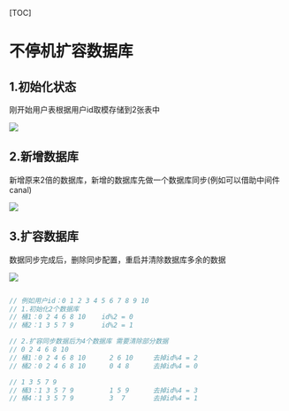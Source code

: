 







[TOC]



# 不停机扩容数据库
## 1.初始化状态

刚开始用户表根据用户id取模存储到2张表中

![](https://gitee.com/domineering_red_tide/image/raw/master/image/20210621114154.png)





## 2.新增数据库

新增原来2倍的数据库，新增的数据库先做一个数据库同步(例如可以借助中间件canal)

![](https://gitee.com/domineering_red_tide/image/raw/master/image/20210621114338.png)





## 3.扩容数据库

数据同步完成后，删除同步配置，重启并清除数据库多余的数据

![](https://gitee.com/domineering_red_tide/image/raw/master/image/20210621114608.png)



```java

// 例如用户id：0 1 2 3 4 5 6 7 8 9 10
// 1.初始化2个数据库
// 桶1：0 2 4 6 8 10    id%2 = 0
// 桶2：1 3 5 7 9       id%2 = 1

// 2.扩容同步数据后为4个数据库 需要清除部分数据
// 0 2 4 6 8 10
// 桶1：0 2 4 6 8 10      2 6 10     去掉id%4 = 2
// 桶2：0 2 4 6 8 10      0 4 8      去掉id%4 = 0

// 1 3 5 7 9
// 桶3：1 3 5 7 9         1 5 9      去掉id%4 = 3
// 桶4：1 3 5 7 9         3  7       去掉id%4 = 1

```

















